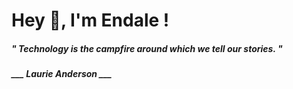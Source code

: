 <h1 title="head"> Hey 👋, I'm Endale !</h1>

**<h5><i>" Technology is the campfire around which we tell our stories. "</i></h5>**

*<b>___ Laurie Anderson ___</b>*
